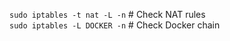 
`sudo iptables -t nat -L -n`  # Check NAT rules\
`sudo iptables -L DOCKER -n`  # Check Docker chain
